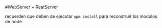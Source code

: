 #WebServer + ReatServer


recuerden que deben de ejecutar ```npm install``` para reconstruir los modulos de node
